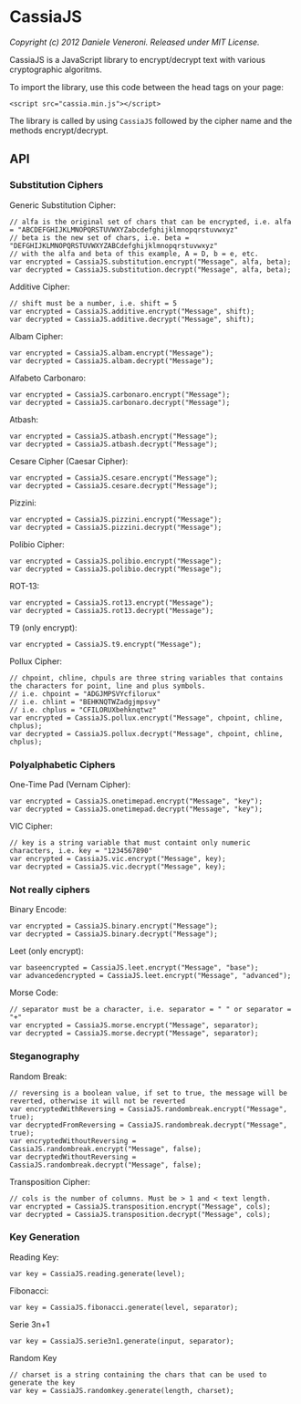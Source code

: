 # CassiaJS

_Copyright (c) 2012 Daniele Veneroni. Released under MIT License._

CassiaJS is a JavaScript library to encrypt/decrypt text with various cryptographic algoritms.

To import the library, use this code between the head tags on your page:

	<script src="cassia.min.js"></script>

The library is called by using `CassiaJS` followed by the cipher name and the methods encrypt/decrypt.

## API

### Substitution Ciphers

Generic Substitution Cipher:
	
	// alfa is the original set of chars that can be encrypted, i.e. alfa = "ABCDEFGHIJKLMNOPQRSTUVWXYZabcdefghijklmnopqrstuvwxyz"
	// beta is the new set of chars, i.e. beta = "DEFGHIJKLMNOPQRSTUVWXYZABCdefghijklmnopqrstuvwxyz"
	// with the alfa and beta of this example, A = D, b = e, etc.
	var encrypted = CassiaJS.substitution.encrypt("Message", alfa, beta); 
	var decrypted = CassiaJS.substitution.decrypt("Message", alfa, beta);

Additive Cipher:
	
	// shift must be a number, i.e. shift = 5
	var encrypted = CassiaJS.additive.encrypt("Message", shift); 
	var decrypted = CassiaJS.additive.decrypt("Message", shift);

Albam Cipher:

	var encrypted = CassiaJS.albam.encrypt("Message");
	var decrypted = CassiaJS.albam.decrypt("Message");

Alfabeto Carbonaro:

	var encrypted = CassiaJS.carbonaro.encrypt("Message");
	var decrypted = CassiaJS.carbonaro.decrypt("Message");

Atbash:

	var encrypted = CassiaJS.atbash.encrypt("Message");
	var decrypted = CassiaJS.atbash.decrypt("Message");

Cesare Cipher (Caesar Cipher):

	var encrypted = CassiaJS.cesare.encrypt("Message");
	var decrypted = CassiaJS.cesare.decrypt("Message");

Pizzini:

	var encrypted = CassiaJS.pizzini.encrypt("Message"); 
	var decrypted = CassiaJS.pizzini.decrypt("Message");

Polibio Cipher:

	var encrypted = CassiaJS.polibio.encrypt("Message"); 
	var decrypted = CassiaJS.polibio.decrypt("Message");

ROT-13:

	var encrypted = CassiaJS.rot13.encrypt("Message"); 
	var decrypted = CassiaJS.rot13.decrypt("Message");

T9 (only encrypt):

	var encrypted = CassiaJS.t9.encrypt("Message");

Pollux Cipher:

	// chpoint, chline, chpuls are three string variables that contains the characters for point, line and plus symbols.
	// i.e. chpoint = "ADGJMPSVYcfilorux"
	// i.e. chlint = "BEHKNQTWZadgjmpsvy"
	// i.e. chplus = "CFILORUXbehknqtwz"
	var encrypted = CassiaJS.pollux.encrypt("Message", chpoint, chline, chplus); 
	var decrypted = CassiaJS.pollux.decrypt("Message", chpoint, chline, chplus);

### Polyalphabetic Ciphers

One-Time Pad (Vernam Cipher):

	var encrypted = CassiaJS.onetimepad.encrypt("Message", "key"); 
	var decrypted = CassiaJS.onetimepad.decrypt("Message", "key");

VIC Cipher:

	// key is a string variable that must containt only numeric characters, i.e. key = "1234567890"
	var encrypted = CassiaJS.vic.encrypt("Message", key); 
	var decrypted = CassiaJS.vic.decrypt("Message", key);

### Not really ciphers

Binary Encode:

	var encrypted = CassiaJS.binary.encrypt("Message");
	var decrypted = CassiaJS.binary.decrypt("Message");

Leet (only encrypt):

	var baseencrypted = CassiaJS.leet.encrypt("Message", "base");
	var advancedencrypted = CassiaJS.leet.encrypt("Message", "advanced");

Morse Code:

	// separator must be a character, i.e. separator = " " or separator = "+"
	var encrypted = CassiaJS.morse.encrypt("Message", separator); 
	var decrypted = CassiaJS.morse.decrypt("Message", separator);

### Steganography

Random Break:
	
	// reversing is a boolean value, if set to true, the message will be reverted, otherwise it will not be reverted
	var encryptedWithReversing = CassiaJS.randombreak.encrypt("Message", true); 
	var decryptedFromReversing = CassiaJS.randombreak.decrypt("Message", true);
	var encryptedWithoutReversing = CassiaJS.randombreak.encrypt("Message", false); 
	var decryptedWithoutReversing = CassiaJS.randombreak.decrypt("Message", false);

Transposition Cipher:
	
	// cols is the number of columns. Must be > 1 and < text length. 
	var encrypted = CassiaJS.transposition.encrypt("Message", cols); 
	var decrypted = CassiaJS.transposition.decrypt("Message", cols);

### Key Generation

Reading Key:
	
	var key = CassiaJS.reading.generate(level);

Fibonacci:
	
	var key = CassiaJS.fibonacci.generate(level, separator);

Serie 3n+1
	
	var key = CassiaJS.serie3n1.generate(input, separator);

Random Key

	// charset is a string containing the chars that can be used to generate the key
	var key = CassiaJS.randomkey.generate(length, charset);
